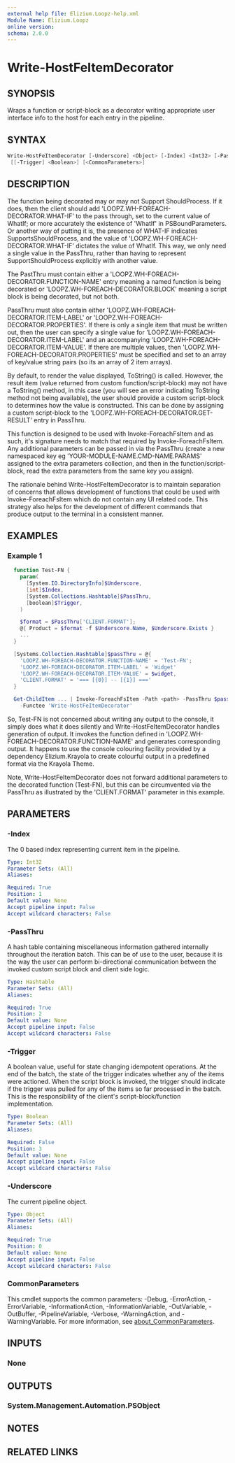 ```yaml
---
external help file: Elizium.Loopz-help.xml
Module Name: Elizium.Loopz
online version:
schema: 2.0.0
---
```


# Write-HostFeItemDecorator

## SYNOPSIS

Wraps a function or script-block as a decorator writing appropriate user interface
info to the host for each entry in the pipeline.

## SYNTAX

```powershell
Write-HostFeItemDecorator [-Underscore] <Object> [-Index] <Int32> [-PassThru] <Hashtable>
 [[-Trigger] <Boolean>] [<CommonParameters>]
```

## DESCRIPTION

The function being decorated may or may not Support ShouldProcess. If it does, then the
client should add 'LOOPZ.WH-FOREACH-DECORATOR.WHAT-IF' to the pass through, set to the current
value of WhatIf; or more accurately the existence of 'WhatIf' in PSBoundParameters. Or another
way of putting it is, the presence of WHAT-IF indicates SupportsShouldProcess, and the value of
'LOOPZ.WH-FOREACH-DECORATOR.WHAT-IF' dictates the value of WhatIf. This way, we only need a single
value in the PassThru, rather than having to represent SupportShouldProcess explicitly with
another value.

  The PastThru must contain either a 'LOOPZ.WH-FOREACH-DECORATOR.FUNCTION-NAME' entry meaning a named function is
being decorated or 'LOOPZ.WH-FOREACH-DECORATOR.BLOCK' meaning a script block is being
decorated, but not both.

  PassThru must also contain either 'LOOPZ.WH-FOREACH-DECORATOR.ITEM-LABEL' or
'LOOPZ.WH-FOREACH-DECORATOR.PROPERTIES'. If there is only a single item that must be written out,
then the user can specify a single value for 'LOOPZ.WH-FOREACH-DECORATOR.ITEM-LABEL' and an accompanying
'LOOPZ.WH-FOREACH-DECORATOR.ITEM-VALUE'. If there are multiple values, then 'LOOPZ.WH-FOREACH-DECORATOR.PROPERTIES' must be specified and set to an array of key/value string pairs (so its an array of 2
item arrays).

  By default, to render the value displayed, ToString() is called. However, the result item (value returned from custom function/script-block) may not have a ToString() method, in this case (you will see an error indicating ToString method not being available), the user should provide a custom script-block to determines how the value is constructed. This can be done by assigning a custom script-block to the 'LOOPZ.WH-FOREACH-DECORATOR.GET-RESULT' entry in PassThru.

  This function is designed to be used with Invoke-ForeachFsItem and as such, it's signature
needs to match that required by Invoke-ForeachFsItem. Any additional parameters can be
passed in via the PassThru (create a new namespaced key eg 'YOUR-MODULE-NAME.CMD-NAME.PARAMS' assigned to the extra parameters collection, and then in the function/script-block, read the extra parameters from the same key you assign).

  The rationale behind Write-HostFeItemDecorator is to maintain separation of concerns
that allows development of functions that could be used with Invoke-ForeachFsItem which do
not contain any UI related code. This strategy also helps for the development of different
commands that produce output to the terminal in a consistent manner.

## EXAMPLES

### Example 1

```powershell
  function Test-FN {
    param(
      [System.IO.DirectoryInfo]$Underscore,
      [int]$Index,
      [System.Collections.Hashtable]$PassThru,
      [boolean]$Trigger,
    )

    $format = $PassThru['CLIENT.FORMAT'];
    @{ Product = $format -f $Underscore.Name, $Underscore.Exists }
    ...
  }

  [Systems.Collection.Hashtable]$passThru = @{
    'LOOPZ.WH-FOREACH-DECORATOR.FUNCTION-NAME' = 'Test-FN';
    'LOOPZ.WH-FOREACH-DECORATOR.ITEM-LABEL' = 'Widget'
    'LOOPZ.WH-FOREACH-DECORATOR.ITEM-VALUE' = $widget,
    'CLIENT.FORMAT' = '=== [{0}] -- [{1}] ==='
  }

  Get-ChildItem ... | Invoke-ForeachFsItem -Path <path> -PassThru $passThru
    -Functee 'Write-HostFeItemDecorator'
```

  So, Test-FN is not concerned about writing any output to the console, it simply does
what it does silently and Write-HostFeItemDecorator handles generation of output. It
invokes the function defined in 'LOOPZ.WH-FOREACH-DECORATOR.FUNCTION-NAME' and generates
corresponding output. It happens to use the console colouring facility provided by a
dependency Elizium.Krayola to create colourful output in a predefined format via the
Krayola Theme.

Note, Write-HostFeItemDecorator does not forward additional parameters to the decorated
function (Test-FN), but this can be circumvented via the PassThru as illustrated by
the 'CLIENT.FORMAT' parameter in this example.

## PARAMETERS

### -Index

The 0 based index representing current item in the pipeline.

```yaml
Type: Int32
Parameter Sets: (All)
Aliases:

Required: True
Position: 1
Default value: None
Accept pipeline input: False
Accept wildcard characters: False
```

### -PassThru

A hash table containing miscellaneous information gathered internally
throughout the iteration batch. This can be of use to the user, because it is the way
the user can perform bi-directional communication between the invoked custom script block
and client side logic.

```yaml
Type: Hashtable
Parameter Sets: (All)
Aliases:

Required: True
Position: 2
Default value: None
Accept pipeline input: False
Accept wildcard characters: False
```

### -Trigger

A boolean value, useful for state changing idempotent operations. At the end
of the batch, the state of the trigger indicates whether any of the items were actioned.
When the script block is invoked, the trigger should indicate if the trigger was pulled for
any of the items so far processed in the batch. This is the responsibility of the
client's script-block/function implementation.

```yaml
Type: Boolean
Parameter Sets: (All)
Aliases:

Required: False
Position: 3
Default value: None
Accept pipeline input: False
Accept wildcard characters: False
```

### -Underscore

The current pipeline object.

```yaml
Type: Object
Parameter Sets: (All)
Aliases:

Required: True
Position: 0
Default value: None
Accept pipeline input: False
Accept wildcard characters: False
```

### CommonParameters

This cmdlet supports the common parameters: -Debug, -ErrorAction, -ErrorVariable, -InformationAction, -InformationVariable, -OutVariable, -OutBuffer, -PipelineVariable, -Verbose, -WarningAction, and -WarningVariable. For more information, see [about_CommonParameters](http://go.microsoft.com/fwlink/?LinkID=113216).

## INPUTS

### None

## OUTPUTS

### System.Management.Automation.PSObject

## NOTES

## RELATED LINKS
